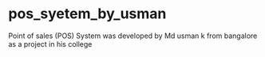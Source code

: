 # pos_syetem_by_usman
Point of sales (POS) System was developed by Md usman k from bangalore as a project in his college 
